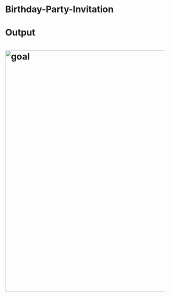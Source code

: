 # Birthday-Party-Invitation
# Output
# <img width="760" alt="goal" src="https://github.com/Abhi865625/Birthday-Party-Invitation/assets/93569162/45f8996f-b8e4-4f95-b9ae-833823c152b4">

